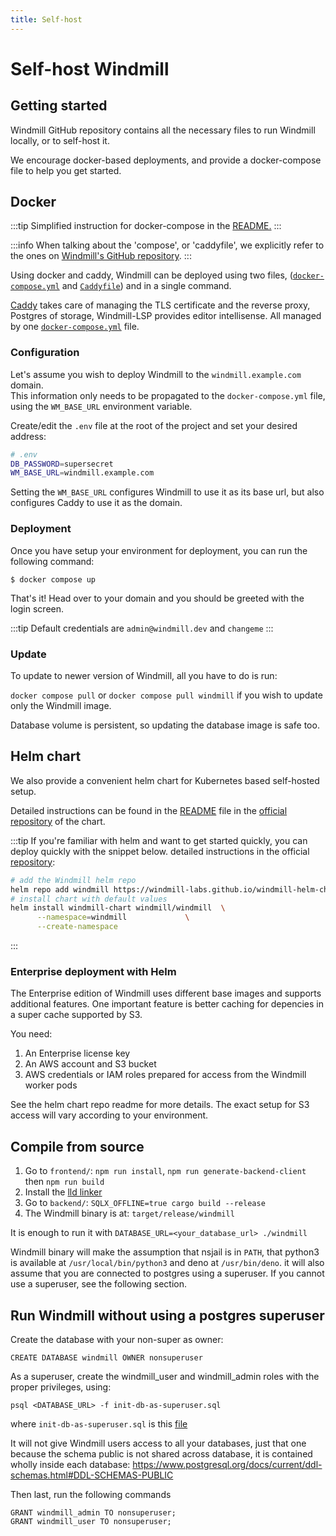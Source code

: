 ```yaml
---
title: Self-host
---
```


# Self-host Windmill

## Getting started

Windmill GitHub repository contains all the necessary files to run Windmill
locally, or to self-host it.

We encourage docker-based deployments, and provide a docker-compose file to help
you get started.

## Docker

:::tip Simplified instruction for docker-compose in the
[README.](https://github.com/windmill-labs/windmill#how-to-self-host) :::

:::info When talking about the 'compose', or 'caddyfile', we explicitly refer to
the ones on [Windmill's GitHub repository][windmill-gh]. :::

Using docker and caddy, Windmill can be deployed using two files,
([`docker-compose.yml`][windmill-docker-compose] and
[`Caddyfile`][windmill-caddyfile]) and in a single command.

[Caddy][caddy] takes care of managing the TLS certificate and the reverse proxy,
Postgres of storage, Windmill-LSP provides editor intellisense. All managed by
one [`docker-compose.yml`][windmill-docker-compose] file.

### Configuration

Let's assume you wish to deploy Windmill to the `windmill.example.com` domain.\
This information only needs to be propagated to the `docker-compose.yml` file,
using the `WM_BASE_URL` environment variable.

Create/edit the `.env` file at the root of the project and set your desired
address:

```bash
# .env
DB_PASSWORD=supersecret
WM_BASE_URL=windmill.example.com
```

Setting the `WM_BASE_URL` configures Windmill to use it as its base url, but
also configures Caddy to use it as the domain.

### Deployment

Once you have setup your environment for deployment, you can run the following
command:

`$ docker compose up`

That's it! Head over to your domain and you should be greeted with the login
screen.

:::tip Default credentials are `admin@windmill.dev` and `changeme` :::

### Update

To update to newer version of Windmill, all you have to do is run:

`docker compose pull` or `docker compose pull windmill` if you wish to update
only the Windmill image.

Database volume is persistent, so updating the database image is safe too.

## Helm chart

We also provide a convenient helm chart for Kubernetes based self-hosted setup.

Detailed instructions can be found in the [README][helm-readme] file in the
[official repository][helm] of the chart.

:::tip If you're familiar with helm and want to get started quickly, you can
deploy quickly with the snippet below. detailed instructions in the official
[repository][helm]:

```bash
# add the Windmill helm repo
helm repo add windmill https://windmill-labs.github.io/windmill-helm-charts/
# install chart with default values
helm install windmill-chart windmill/windmill  \
      --namespace=windmill             \
      --create-namespace
```

:::

### Enterprise deployment with Helm

The Enterprise edition of Windmill uses different base images and supports
additional features. One important feature is better caching for depencies in a
super cache supported by S3.

You need:

1. An Enterprise license key
2. An AWS account and S3 bucket
3. AWS credentials or IAM roles prepared for access from the Windmill worker
   pods

See the helm chart repo readme for more details. The exact setup for S3 access
will vary according to your environment.

## Compile from source

1. Go to `frontend/`: `npm run install`, `npm run generate-backend-client` then
   `npm run build`
2. Install the [lld linker](https://lld.llvm.org/)
3. Go to `backend/`: `SQLX_OFFLINE=true cargo build --release`
4. The Windmill binary is at: `target/release/windmill`

It is enough to run it with `DATABASE_URL=<your_database_url> ./windmill`

Windmill binary will make the assumption that nsjail is in `PATH`, that python3
is available at `/usr/local/bin/python3` and deno at `/usr/bin/deno`. it will
also assume that you are connected to postgres using a superuser. If you cannot
use a superuser, see the following section.

## Run Windmill without using a postgres superuser

Create the database with your non-super as owner:

```
CREATE DATABASE windmill OWNER nonsuperuser
```

As a superuser, create the windmill_user and windmill_admin roles with the
proper privileges, using:

```
psql <DATABASE_URL> -f init-db-as-superuser.sql
```

where `init-db-as-superuser.sql` is this
[file](https://github.com/windmill-labs/windmill/blob/main/init-db-as-superuser.sql)

It will not give Windmill users access to all your databases, just that one
because the schema public is not shared across database, it is contained wholly
inside each database:
<https://www.postgresql.org/docs/current/ddl-schemas.html#DDL-SCHEMAS-PUBLIC>

Then last, run the following commands

```
GRANT windmill_admin TO nonsuperuser;
GRANT windmill_user TO nonsuperuser;
```

<!-- Resources -->

[caddy]: https://caddyserver.com/
[windmill-gh]: https://github.com/windmill-labs/windmill
[windmill-docker-compose]: https://github.com/windmill-labs/windmill/blob/main/docker-compose.yml
[windmill-caddyfile]: https://github.com/windmill-labs/windmill/blob/main/Caddyfile
[helm]: https://github.com/windmill-labs/windmill-helm-charts
[helm-readme]: https://github.com/windmill-labs/windmill-helm-charts/blob/main/README.md
